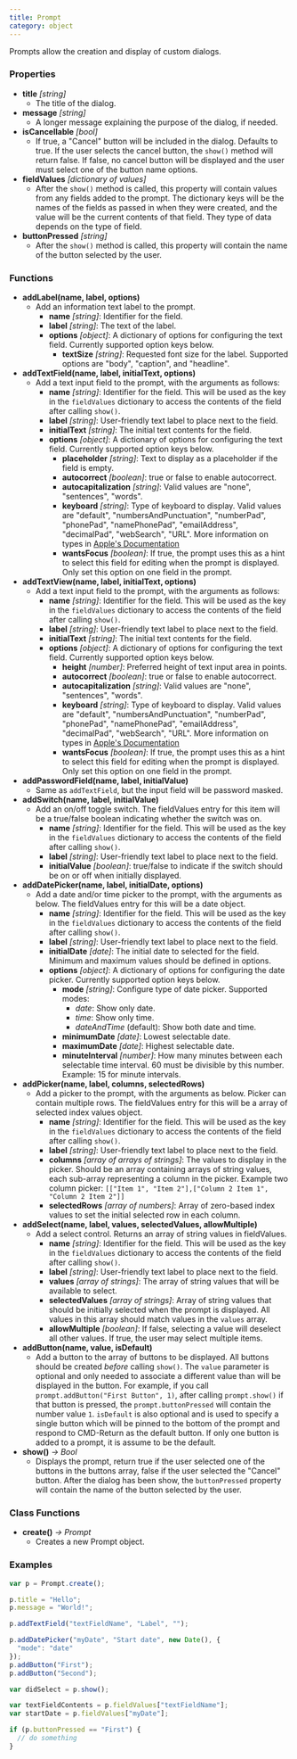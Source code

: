 ```yaml
---
title: Prompt
category: object
---
```


Prompts allow the creation and display of custom dialogs.

### Properties

- **title** *[string]*
  - The title of the dialog.
- **message** *[string]*
  - A longer message explaining the purpose of the dialog, if needed.
- **isCancellable** *[bool]*
  - If true, a "Cancel" button will be included in the dialog. Defaults to true. If the user selects the cancel button, the `show()` method will return false. If false, no cancel button will be displayed and the user must select one of the button name options.
- **fieldValues** *[dictionary of values]*
  - After the `show()` method is called, this property will contain values from any fields added to the prompt. The dictionary keys will be the names of the fields as passed in when they were created, and the value will be the current contents of that field.  They type of data depends on the type of field.
- **buttonPressed** *[string]*
  - After the `show()` method is called, this property will contain the name of the button selected by the user.

### Functions

- **addLabel(name, label, options)**
  - Add an information text label to the prompt.
    - **name** _[string]_: Identifier for the field.
    - **label** _[string]_: The text of the label.
    - **options** _[object]_: A dictionary of options for configuring the text field. Currently supported option keys below.
      - **textSize** _[string]_: Requested font size for the label. Supported options are "body", "caption", and "headline".
- **addTextField(name, label, initialText, options)**
  - Add a text input field to the prompt, with the arguments as follows:
    - **name** _[string]_: Identifier for the field. This will be used as the key in the `fieldValues` dictionary to access the contents of the field after calling `show()`.
    - **label** _[string]_: User-friendly text label to place next to the field.
    - **initialText** _[string]_: The initial text contents for the field.
    - **options** _[object]_: A dictionary of options for configuring the text field. Currently supported option keys below.
      - **placeholder** _[string]_: Text to display as a placeholder if the field is empty.
      - **autocorrect** _[boolean]_: true or false to enable autocorrect.
      - **autocapitalization** _[string]_: Valid values are "none", "sentences", "words".
      - **keyboard** _[string]_: Type of keyboard to display. Valid values are "default", "numbersAndPunctuation", "numberPad", "phonePad", "namePhonePad", "emailAddress", "decimalPad", "webSearch", "URL". More information on types in [Apple's Documentation](https://developer.apple.com/documentation/uikit/uikeyboardtype)
      - **wantsFocus** _[boolean]_: If true, the prompt uses this as a hint to select this field for editing when the prompt is displayed. Only set this option on one field in the prompt.
- **addTextView(name, label, initialText, options)**
  - Add a text input field to the prompt, with the arguments as follows:
    - **name** _[string]_: Identifier for the field. This will be used as the key in the `fieldValues` dictionary to access the contents of the field after calling `show()`.
    - **label** _[string]_: User-friendly text label to place next to the field.
    - **initialText** _[string]_: The initial text contents for the field.
    - **options** _[object]_: A dictionary of options for configuring the text field. Currently supported option keys below.
      - **height** _[number]_: Preferred height of text input area in points.
      - **autocorrect** _[boolean]_: true or false to enable autocorrect.
      - **autocapitalization** _[string]_: Valid values are "none", "sentences", "words".
      - **keyboard** _[string]_: Type of keyboard to display. Valid values are "default", "numbersAndPunctuation", "numberPad", "phonePad", "namePhonePad", "emailAddress", "decimalPad", "webSearch", "URL". More information on types in [Apple's Documentation](https://developer.apple.com/documentation/uikit/uikeyboardtype)
      - **wantsFocus** _[boolean]_: If true, the prompt uses this as a hint to select this field for editing when the prompt is displayed. Only set this option on one field in the prompt.
- **addPasswordField(name, label, initialValue)**
  - Same as `addTextField`, but the input field will be password masked.
- **addSwitch(name, label, initialValue)**
  - Add an on/off toggle switch. The fieldValues entry for this item will be a true/false boolean indicating whether the switch was on.
    - **name** _[string]_: Identifier for the field. This will be used as the key in the `fieldValues` dictionary to access the contents of the field after calling `show()`.
    - **label** _[string]_: User-friendly text label to place next to the field.
    - **initialValue** _[boolean]_: true/false to indicate if the switch should be on or off when initially displayed.
- **addDatePicker(name, label, initialDate, options)**
  - Add a date and/or time picker to the prompt, with the arguments as below. The fieldValues entry for this will be a date object.
    - **name** _[string]_: Identifier for the field. This will be used as the key in the `fieldValues` dictionary to access the contents of the field after calling `show()`.
    - **label** _[string]_: User-friendly text label to place next to the field.
    - **initialDate** _[date]_: The initial date to selected for the field. Minimum and maximum values should be defined in options.
    - **options** _[object]_: A dictionary of options for configuring the date picker. Currently supported option keys below.
      - **mode** _[string]_: Configure type of date picker. Supported modes:
        - *date*: Show only date.
        - *time*: Show only time.
        - *dateAndTime* (default): Show both date and time.
      - **minimumDate** _[date]_: Lowest selectable date.
      - **maximumDate** _[date]_: Highest selectable date.
      - **minuteInterval** _[number]_: How many minutes between each selectable time interval. 60 must be divisible by this number. Example: 15 for minute intervals.
- **addPicker(name, label, columns, selectedRows)**
  - Add a picker to the prompt, with the arguments as below. Picker can contain multiple rows. The fieldValues entry for this will be a array of selected index values object.
    - **name** _[string]_: Identifier for the field. This will be used as the key in the `fieldValues` dictionary to access the contents of the field after calling `show()`.
    - **label** _[string]_: User-friendly text label to place next to the field.
    - **columns** _[array of arrays of strings]_: The values to display in the picker. Should be an array containing arrays of string values, each sub-array representing a column in the picker. Example two column picker: `[["Item 1", "Item 2"],["Column 2 Item 1", "Column 2 Item 2"]]`
    - **selectedRows** _[array of numbers]_: Array of zero-based index values to set the initial selected row in each column.
- **addSelect(name, label, values, selectedValues, allowMultiple)**
  - Add a select control. Returns an array of string values in fieldValues.
    - **name** _[string]_: Identifier for the field. This will be used as the key in the `fieldValues` dictionary to access the contents of the field after calling `show()`.
    - **label** _[string]_: User-friendly text label to place next to the field.
    - **values** _[array of strings]_: The array of string values that will be available to select.
    - **selectedValues** _[array of strings]_: Array of string values that should be initially selected when the prompt is displayed. All values in this array should match values in the `values` array.
    - **allowMultiple** _[boolean]_: If false, selecting a value will deselect all other values. If true, the user may select multiple items.
- **addButton(name, value, isDefault)**
  - Add a button to the array of buttons to be displayed. All buttons should be created *before* calling `show()`. The `value` parameter is optional and only needed to associate a different value than will be displayed in the button.  For example, if you call `prompt.addButton("First Button", 1)`, after calling `prompt.show()` if that button is pressed, the `prompt.buttonPressed` will contain the number value `1`. `isDefault` is also optional and is used to specify a single button which will be pinned to the bottom of the prompt and respond to CMD-Return as the default button. If only one button is added to a prompt, it is assume to be the default.
- **show()** *-> Bool*
  - Displays the prompt, return true if the user selected one of the buttons in the buttons array, false if the user selected the "Cancel" button.  After the dialog has been show, the `buttonPressed` property will contain the name of the button selected by the user.

### Class Functions

- **create()** *-> Prompt*
  - Creates a new Prompt object.

### Examples

```javascript
var p = Prompt.create();

p.title = "Hello";
p.message = "World!";

p.addTextField("textFieldName", "Label", "");

p.addDatePicker("myDate", "Start date", new Date(), {
  "mode": "date"
});
p.addButton("First");
p.addButton("Second");

var didSelect = p.show();

var textFieldContents = p.fieldValues["textFieldName"];
var startDate = p.fieldValues["myDate"];

if (p.buttonPressed == "First") {
  // do something
}
```
